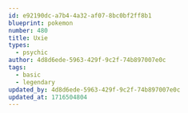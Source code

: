 ```yaml
---
id: e92190dc-a7b4-4a32-af07-8bc0bf2ff8b1
blueprint: pokemon
number: 480
title: Uxie
types:
  - psychic
author: 4d8d6ede-5963-429f-9c2f-74b897007e0c
tags:
  - basic
  - legendary
updated_by: 4d8d6ede-5963-429f-9c2f-74b897007e0c
updated_at: 1716504804
---
```

